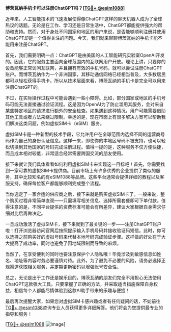 **博茨瓦纳手机卡可以注册ChatGPT吗？[[TG💪+ @esim1088](https://t.me/s/esim1088)]**

近年来，人工智能技术的飞速发展使得像ChatGPT这样的聊天机器人成为了全球热议的话题。无论是在工作、学习还是日常生活中，ChatGPT都能提供强大的帮助和支持。然而，对于身处不同国家和地区的用户来说，是否能够顺利注册并使用ChatGPT却是一个值得关注的问题。今天，我们就来聊聊博茨瓦纳的手机卡能不能用来注册ChatGPT。

首先，我们需要明确一点：ChatGPT是由美国的人工智能研究实验室OpenAI开发的。因此，它的服务主要面向全球范围内的互联网用户开放。理论上讲，只要你的设备能够正常访问互联网，并且拥有有效的手机号码，就可以尝试注册ChatGPT账户。而博茨瓦纳作为一个非洲国家，其移动通信网络已经相当普及，大多数居民都可以轻松获得手机卡。所以从技术层面来看，博茨瓦纳的手机卡是完全可以用来注册ChatGPT的。

不过，在实际操作过程中可能会遇到一些小障碍。比如，部分国家或地区的手机号码可能无法直接通过验证流程。这是因为OpenAI为了防止滥用其服务，会对来自某些特定地区的请求进行额外的安全检查。如果遇到这种情况，用户可能需要借助其他工具或者方法来绕过限制。幸运的是，现在市面上有很多解决方案可以帮助我们解决这类问题，例如虚拟SIM卡（eSIM）服务。

虚拟SIM卡是一种新型的技术手段，它允许用户在全球范围内选择不同的运营商号码作为自己的身份认证信息。这样一来，即使你的本地区号码不被支持，也可以轻松切换到其他国家的号码完成注册过程。值得一提的是，这种服务不仅方便快捷，而且成本相对较低，非常适合经常需要跨国交流的朋友使用。

接下来就让我们具体看看如何利用虚拟SIM卡来实现这一目标吧！首先，你需要找到一家可靠的虚拟SIM卡提供商。目前市场上有许多优秀的企业提供了类似的服务，其中比较知名的有eSIM1088等品牌。这些平台通常会提供详细的教程以及客服支持，确保每位客户都能够顺利完成整个流程。

当你选定了一家合适的供应商之后，接下来就是购买虚拟SIM卡了。一般来说，整个购买过程非常简单直观——只需填写相关信息、选择所需套餐即可下单付款。值得注意的是，不同平台提供的资费标准可能会有所差异，建议大家根据自身需求仔细对比后再做决定。

一旦成功激活了虚拟SIM卡，接下来就到了最关键的一步——注册ChatGPT账户啦！打开浏览器访问官网后按照提示输入手机号码并接收验证码短信。此时，你可以选择之前购买好的虚拟号码来代替本地号码完成验证步骤。这样做的好处在于大大提高了成功率，同时也避免了因地域限制而导致的麻烦。

当然了，在享受便利的同时也要注意保护个人隐私哦！毕竟涉及到敏感信息如姓名、地址等内容时务必要谨慎对待。此外，为了避免不必要的风险，请务必选择正规渠道获取相关服务，并定期更新密码以增强账号安全性。

总之，无论是出于工作还是娱乐目的，博茨瓦纳的朋友们完全不用担心无法使用ChatGPT这款强大工具。只要掌握了正确的方法，并采取适当措施保障自身权益，相信每个人都能尽情体验到这款AI助手带来的乐趣与便捷！

最后再次提醒大家，如果您对虚拟SIM卡感兴趣或者有任何疑问的话，不妨前往[TG💪+ @esim1088](https://t.me/s/esim1088)咨询专业人员获得更多详细解答。他们将会为您提供最专业的指导和服务！

[[TG💪+ @esim1088](https://t.me/s/esim1088) ![Image](https://i.postimg.cc/4NQfJmqS/Snipaste-2025-05-13-00-14-12.png)]